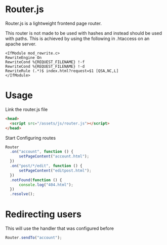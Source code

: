 # Router.js

Router.js is a lightweight frontend page router.

This router is not made to be used with hashes and instead should be used with paths.
This is achieved by using the following in .htaccess on an apache server.

```.htaccess
<IfModule mod_rewrite.c>
RewriteEngine On
RewriteCond %{REQUEST_FILENAME} !-f
RewriteCond %{REQUEST_FILENAME} !-d
RewriteRule (.*)$ index.html?request=$1 [QSA,NC,L]
</IfModule>
```
# Usage

Link the router.js file

```html
<head>
  <script src="/assets/js/router.js"></script>
</head>
```
Start Configuring routes

```javascript
Router
  .on("account", function () {
      setPageContent("account.html");
  })
  .on("post/*/edit", function () {
      setPageContent("editpost.html");
  })
  .notFound(function () {
      console.log("404.html");
  })
  .resolve();
```

# Redirecting users

This will use the handler that was configured before
```javascript
Router.sendTo("account");
```
